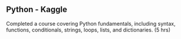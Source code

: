## Python - Kaggle

Completed a course covering Python fundamentals, including syntax, functions, conditionals, strings, loops, lists, and dictionaries. (5 hrs)